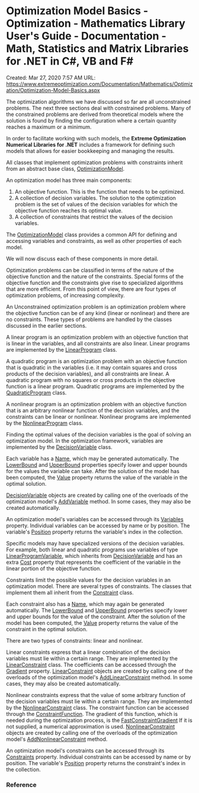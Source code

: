 # Optimization Model Basics - Optimization - Mathematics Library User's Guide - Documentation - Math, Statistics and Matrix Libraries for .NET in C#, VB and F#

Created: Mar 27, 2020 7:57 AM
URL: https://www.extremeoptimization.com/Documentation/Mathematics/Optimization/Optimization-Model-Basics.aspx

The optimization algorithms we have discussed so far are all unconstrained problems. The next three sections deal with constrained problems. Many of the constrained problems are derived from theoretical models where the solution is found by finding the configuration where a certain quantity reaches a maximum or a minimum.

In order to facilitate working with such models, the  **Extreme Optimization Numerical Libraries for .NET**  includes a framework for defining such models that allows for easier bookkeeping and managing the results.

All classes that implement optimization problems with constraints inherit from an abstract base class, [OptimizationModel](https://www.extremeoptimization.com/Documentation/Reference/Extreme.Mathematics.Optimization.OptimizationModel.aspx).

An optimization model has three main components:

1. An objective function. This is the function that needs to be optimized.
2. A collection of decision variables. The solution to the optimization problem is the set of values of the decision variables for which the objective function reaches its optimal value.
3. A collection of constraints that restrict the values of the decision variables.

The [OptimizationModel](https://www.extremeoptimization.com/Documentation/Reference/Extreme.Mathematics.Optimization.OptimizationModel.aspx) class provides a common API for defining and accessing variables and constraints, as well as other properties of each model.

We will now discuss each of these components in more detail.

Optimization problems can be classified in terms of the nature of the objective function and the nature of the constraints. Special forms of the objective function and the constraints give rise to specialized algorithms that are more efficient. From this point of view, there are four types of optimization problems, of increasing complexity.

An Unconstrained optimization problem is an optimization problem where the objective function can be of any kind (linear or nonlinear) and there are no constraints. These types of problems are handled by the classes discussed in the earlier sections.

A linear program is an optimization problem with an objective function that is linear in the variables, and all constraints are also linear. Linear programs are implemented by the [LinearProgram](https://www.extremeoptimization.com/Documentation/Reference/Extreme.Mathematics.Optimization.LinearProgram.aspx) class.

A quadratic program is an optimization problem with an objective function that is quadratic in the variables (i.e. it may contain squares and cross products of the decision variables), and all constraints are linear. A quadratic program with no squares or cross products in the objective function is a linear program. Quadratic programs are implemented by the [QuadraticProgram](https://www.extremeoptimization.com/Documentation/Reference/Extreme.Mathematics.Optimization.QuadraticProgram.aspx) class.

A nonlinear program is an optimization problem with an objective function that is an arbitrary nonlinear function of the decision variables, and the constraints can be linear or nonlinear. Nonlinear programs are implemented by the [NonlinearProgram](https://www.extremeoptimization.com/Documentation/Reference/Extreme.Mathematics.Optimization.NonlinearProgram.aspx) class.

Finding the optimal values of the decision variables is the goal of solving an optimization model. In the optimization framework, variables are implemented by the [DecisionVariable](https://www.extremeoptimization.com/Documentation/Reference/Extreme.Mathematics.Optimization.DecisionVariable.aspx) class.

Each variable has a [Name](https://www.extremeoptimization.com/Documentation/Reference/Extreme.Mathematics.Optimization.OptimizationModelEntity.Name.aspx), which may be generated automatically. The [LowerBound](https://www.extremeoptimization.com/Documentation/Reference/Extreme.Mathematics.Optimization.OptimizationModelEntity.LowerBound.aspx) and [UpperBound](https://www.extremeoptimization.com/Documentation/Reference/Extreme.Mathematics.Optimization.OptimizationModelEntity.UpperBound.aspx) properties specify lower and upper bounds for the values the variable can take. After the solution of the model has been computed, the [Value](https://www.extremeoptimization.com/Documentation/Reference/Extreme.Mathematics.Optimization.DecisionVariable.Value.aspx) property returns the value of the variable in the optimal solution.

[DecisionVariable](https://www.extremeoptimization.com/Documentation/Reference/Extreme.Mathematics.Optimization.DecisionVariable.aspx) objects are created by calling one of the overloads of the optimization model's [AddVariable](https://www.extremeoptimization.com/Documentation/Reference/Extreme.Mathematics.Optimization.OptimizationModel.AddVariable-Overloads.aspx) method. In some cases, they may also be created automatically.

An optimization model's variables can be accessed through its [Variables](https://www.extremeoptimization.com/Documentation/Reference/Extreme.Mathematics.Optimization.OptimizationModel.Variables.aspx) property. Individual variables can be accessed by name or by position. The variable's [Position](https://www.extremeoptimization.com/Documentation/Reference/Extreme.Mathematics.Optimization.OptimizationModelEntity.Position.aspx) property returns the variable's index in the collection.

Specific models may have specialized versions of the decision variables. For example, both linear and quadratic programs use variables of type [LinearProgramVariable](https://www.extremeoptimization.com/Documentation/Reference/Extreme.Mathematics.Optimization.LinearProgramVariable.aspx), which inherits from [DecisionVariable](https://www.extremeoptimization.com/Documentation/Reference/Extreme.Mathematics.Optimization.DecisionVariable.aspx) and has an extra [Cost](https://www.extremeoptimization.com/Documentation/Reference/Extreme.Mathematics.Optimization.LinearProgramVariable.Cost.aspx) property that represents the coefficient of the variable in the linear portion of the objective function.

Constraints limit the possible values for the decision variables in an optimization model. There are several types of constraints. The classes that implement them all inherit from the [Constraint](https://www.extremeoptimization.com/Documentation/Reference/Extreme.Mathematics.Optimization.Constraint.aspx) class.

Each constraint also has a [Name](https://www.extremeoptimization.com/Documentation/Reference/Extreme.Mathematics.Optimization.OptimizationModelEntity.Name.aspx), which may again be generated automatically. The [LowerBound](https://www.extremeoptimization.com/Documentation/Reference/Extreme.Mathematics.Optimization.OptimizationModelEntity.LowerBound.aspx) and [UpperBound](https://www.extremeoptimization.com/Documentation/Reference/Extreme.Mathematics.Optimization.OptimizationModelEntity.UpperBound.aspx) properties specify lower and upper bounds for the value of the constraint. After the solution of the model has been computed, the [Value](https://www.extremeoptimization.com/Documentation/Reference/Extreme.Mathematics.Optimization.DecisionVariable.Value.aspx) property returns the value of the constraint in the optimal solution.

There are two types of constraints: linear and nonlinear.

Linear constraints express that a linear combination of the decision variables must lie within a certain range. They are implemented by the [LinearConstraint](https://www.extremeoptimization.com/Documentation/Reference/Extreme.Mathematics.Optimization.LinearConstraint.aspx) class. The coefficients can be accessed through the [Gradient](https://www.extremeoptimization.com/Documentation/Reference/Extreme.Mathematics.Optimization.Constraint.Gradient.aspx) property. [LinearConstraint](https://www.extremeoptimization.com/Documentation/Reference/Extreme.Mathematics.Optimization.LinearConstraint.aspx) objects are created by calling one of the overloads of the optimization model's [AddLinearConstraint](https://www.extremeoptimization.com/Documentation/Reference/Extreme.Mathematics.Optimization.OptimizationModel.AddLinearConstraint-Overloads.aspx) method. In some cases, they may also be created automatically.

Nonlinear constraints express that the value of some arbitrary function of the decision variables must lie within a certain range. They are implemented by the [NonlinearConstraint](https://www.extremeoptimization.com/Documentation/Reference/Extreme.Mathematics.Optimization.NonlinearConstraint.aspx) class. The constraint function can be accessed through the [ConstraintFunction](https://www.extremeoptimization.com/Documentation/Reference/Extreme.Mathematics.Optimization.NonlinearConstraint.ConstraintFunction.aspx). The gradient of this function, which is needed during the optimization process, is the [FastConstraintGradient](https://www.extremeoptimization.com/Documentation/Reference/Extreme.Mathematics.Optimization.NonlinearConstraint.FastConstraintGradient.aspx) If it is not supplied, a numerical approximation is used. [NonlinearConstraint](https://www.extremeoptimization.com/Documentation/Reference/Extreme.Mathematics.Optimization.NonlinearConstraint.aspx) objects are created by calling one of the overloads of the optimization model's [AddNonlinearConstraint](https://www.extremeoptimization.com/Documentation/Reference/Extreme.Mathematics.Optimization.NonlinearProgram.AddNonlinearConstraint-Overloads.aspx) method.

An optimization model's constraints can be accessed through its [Constraints](https://www.extremeoptimization.com/Documentation/Reference/Extreme.Mathematics.Optimization.OptimizationModel.Constraints.aspx) property. Individual constraints can be accessed by name or by position. The variable's [Position](https://www.extremeoptimization.com/Documentation/Reference/Extreme.Mathematics.Optimization.OptimizationModelEntity.Position.aspx) property returns the constraint's index in the collection.

### Reference